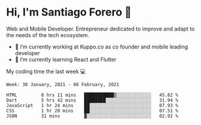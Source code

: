# Hi, I'm Santiago Forero 👋
Web and Mobile Developer. Entrepreneur dedicated to improve and adapt to the needs of the tech ecosystem.

- 🔭 I’m currently working at Kuppo.co as co founder and mobile leading developer
- 🌱 I’m currently learning React and Flutter

My coding time the last week 💻
<!--START_SECTION:waka-->
```text
Week: 30 January, 2021 - 06 February, 2021

HTML         8 hrs 11 mins   ███████████▒░░░░░░░░░░░░░   45.82 % 
Dart         5 hrs 42 mins   ████████░░░░░░░░░░░░░░░░░   31.94 % 
JavaScript   1 hr 24 mins    ██░░░░░░░░░░░░░░░░░░░░░░░   07.93 % 
CSS          1 hr 20 mins    ██░░░░░░░░░░░░░░░░░░░░░░░   07.51 % 
JSON         31 mins         ▓░░░░░░░░░░░░░░░░░░░░░░░░   02.92 % 
```
<!--END_SECTION:waka-->
